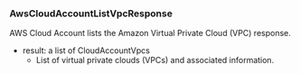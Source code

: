 ### AwsCloudAccountListVpcResponse
AWS Cloud Account lists the Amazon Virtual Private Cloud (VPC) response.

- result: a list of CloudAccountVpcs
  - List of virtual private clouds (VPCs) and associated information.
